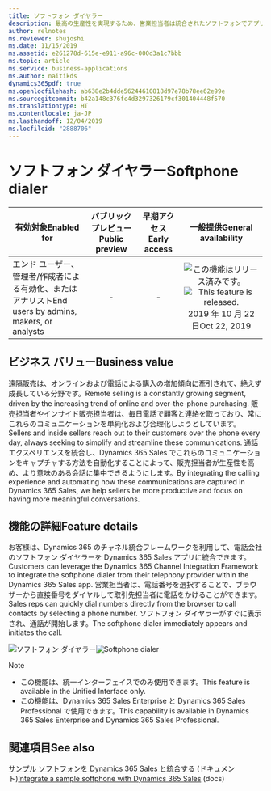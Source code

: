 ```yaml
---
title: ソフトフォン ダイヤラー
description: 最高の生産性を実現するため、営業担当者は統合されたソフトフォンでアプリから直接番号をすばやくダイヤルできます。
author: relnotes
ms.reviewer: shujoshi
ms.date: 11/15/2019
ms.assetid: e261278d-615e-e911-a96c-000d3a1c7bbb
ms.topic: article
ms.service: business-applications
ms.author: naitikds
dynamics365pdf: true
ms.openlocfilehash: ab638e2b4dde56244610818d97e78b78ee62e99e
ms.sourcegitcommit: b42a148c376fc4d3297326179cf301404448f570
ms.translationtype: HT
ms.contentlocale: ja-JP
ms.lasthandoff: 12/04/2019
ms.locfileid: "2888706"
---
```

# <a name="softphone-dialer"></a><span data-ttu-id="9d699-103">ソフトフォン ダイヤラー</span><span class="sxs-lookup"><span data-stu-id="9d699-103">Softphone dialer</span></span>


| <span data-ttu-id="9d699-104">有効対象</span><span class="sxs-lookup"><span data-stu-id="9d699-104">Enabled for</span></span>    |  <span data-ttu-id="9d699-105">パブリック プレビュー</span><span class="sxs-lookup"><span data-stu-id="9d699-105">Public preview</span></span> | <span data-ttu-id="9d699-106">早期アクセス</span><span class="sxs-lookup"><span data-stu-id="9d699-106">Early access</span></span> | <span data-ttu-id="9d699-107">一般提供</span><span class="sxs-lookup"><span data-stu-id="9d699-107">General availability</span></span> | 
| ---------- | :----------: |:----------: |:----------: |
|<span data-ttu-id="9d699-108">エンド ユーザー、管理者/作成者による有効化、またはアナリスト</span><span class="sxs-lookup"><span data-stu-id="9d699-108">End users by admins, makers, or analysts</span></span>|-|-| <span data-ttu-id="9d699-109">![この機能はリリース済みです。](/dynamics365-release-plan/media/green-checkmark.png "この機能はリリース済みです。")</span><span class="sxs-lookup"><span data-stu-id="9d699-109">![This feature is released.](/dynamics365-release-plan/media/green-checkmark.png "This feature is released.")</span></span> <span data-ttu-id="9d699-110">2019 年 10 月 22 日</span><span class="sxs-lookup"><span data-stu-id="9d699-110">Oct 22, 2019</span></span>|


## <a name="business-value"></a><span data-ttu-id="9d699-111">ビジネス バリュー</span><span class="sxs-lookup"><span data-stu-id="9d699-111">Business value</span></span>
<!-- bv start -->
<span data-ttu-id="9d699-112">遠隔販売は、オンラインおよび電話による購入の増加傾向に牽引されて、絶えず成長している分野です。</span><span class="sxs-lookup"><span data-stu-id="9d699-112">Remote selling is a constantly growing segment, driven by the increasing trend of online and over-the-phone purchasing.</span></span> <span data-ttu-id="9d699-113">販売担当者やインサイド販売担当者は、毎日電話で顧客と連絡を取っており、常にこれらのコミュニケーションを単純化および合理化しようとしています。</span><span class="sxs-lookup"><span data-stu-id="9d699-113">Sellers and inside sellers reach out to their customers over the phone every day, always seeking to simplify and streamline these communications.</span></span> <span data-ttu-id="9d699-114">通話エクスペリエンスを統合し、Dynamics 365 Sales でこれらのコミュニケーションをキャプチャする方法を自動化することによって、販売担当者が生産性を高め、より意味のある会話に集中できるようにします。</span><span class="sxs-lookup"><span data-stu-id="9d699-114">By integrating the calling experience and automating how these communications are captured in Dynamics 365 Sales, we help sellers be more productive and focus on having more meaningful conversations.</span></span>
<!-- bv end -->



## <a name="feature-details"></a><span data-ttu-id="9d699-115">機能の詳細</span><span class="sxs-lookup"><span data-stu-id="9d699-115">Feature details</span></span>
<!--feature detail start -->
<span data-ttu-id="9d699-116">お客様は、Dynamics 365 のチャネル統合フレームワークを利用して、電話会社のソフトフォン ダイヤラーを Dynamics 365 Sales アプリに統合できます。</span><span class="sxs-lookup"><span data-stu-id="9d699-116">Customers can leverage the Dynamics 365 Channel Integration Framework to integrate the softphone dialer from their telephony provider within the Dynamics 365 Sales app.</span></span> <span data-ttu-id="9d699-117">営業担当者は、電話番号を選択することで、ブラウザーから直接番号をダイヤルして取引先担当者に電話をかけることができます。</span><span class="sxs-lookup"><span data-stu-id="9d699-117">Sales reps can quickly dial numbers directly from the browser to call contacts by selecting a phone number.</span></span> <span data-ttu-id="9d699-118">ソフトフォン ダイヤラーがすぐに表示され、通話が開始します。</span><span class="sxs-lookup"><span data-stu-id="9d699-118">The softphone dialer immediately appears and initiates the call.</span></span>
<!--feature detail end -->

<span data-ttu-id="9d699-119">![ソフトフォン ダイヤラー](media/softphone.jpg "ソフトフォン ダイヤラー")</span><span class="sxs-lookup"><span data-stu-id="9d699-119">![Softphone dialer](media/softphone.jpg "Softphone dialer")</span></span>
<!-- Picture 1 -->

> [!NOTE]
> - <span data-ttu-id="9d699-120">この機能は、統一インターフェイスでのみ使用できます。</span><span class="sxs-lookup"><span data-stu-id="9d699-120">This feature is available in the Unified Interface only.</span></span> 
> - <span data-ttu-id="9d699-121">この機能は、Dynamics 365 Sales Enterprise と Dynamics 365 Sales Professional で使用できます。</span><span class="sxs-lookup"><span data-stu-id="9d699-121">This capability is available in Dynamics 365 Sales Enterprise and Dynamics 365 Sales Professional.</span></span>







## <a name="see-also"></a><span data-ttu-id="9d699-122">関連項目</span><span class="sxs-lookup"><span data-stu-id="9d699-122">See also</span></span>

<span data-ttu-id="9d699-123">[サンプル ソフトフォンを Dynamics 365 Sales と統合する](https://docs.microsoft.com/dynamics365/sales-enterprise/sample-softphone-integration) (ドキュメント)</span><span class="sxs-lookup"><span data-stu-id="9d699-123">[Integrate a sample softphone with Dynamics 365 Sales](https://docs.microsoft.com/dynamics365/sales-enterprise/sample-softphone-integration) (docs)</span></span>
